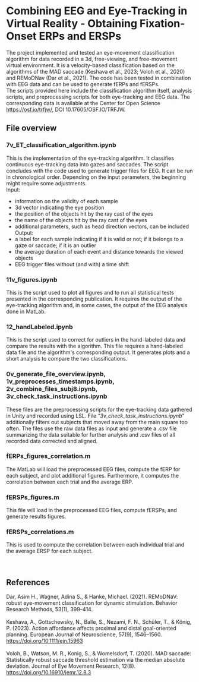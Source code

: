 # Combining EEG and Eye-Tracking in Virtual Reality - Obtaining Fixation-Onset ERPs and ERSPs

The project implemented and tested an eye-movement classification algorithm for data recorded in a 3d, free-viewing, and free-movement virtual environment. It is a velocity-based classification based on the algorithms of the MAD saccade (Keshava et al., 2023; Voloh et al., 2020) and REMoDNav (Dar et al., 2021). The code has been tested in combination with EEG data and can be used to generate fERPs and fERSPs. <br />
The scripts provided here include the classification algorithm itself, analysis scripts, and preprocessing scripts for both eye-tracking and EEG data. The corresponding data is available at the Center for Open Science https://osf.io/trfjw/, DOI 10.17605/OSF.IO/TRFJW.
<br />

## File overview
### 7v_ET_classification_algorithm.ipynb
This is the implementation of the eye-tracking algorithm. It classifies continuous eye-tracking data into gazes and saccades. The script concludes with the code used to generate trigger files for EEG. It can be run in chronological order. Depending on the input parameters, the beginning might require some adjustments. <br />
Input: 
- information on the validity of each sample
- 3d vector indicating the eye position
- the position of the objects hit by the ray cast of the eyes
- the name of the objects hit by the ray cast of the eyes
- additional parameters, such as head direction vectors, can be included <br />
Output:
- a label for each sample indicating if it is valid or not; if it belongs to a gaze or saccade; if it is an outlier
- the average duration of each event and distance towards the viewed objects
- EEG trigger files without (and with) a time shift

### 11v_figures.ipynb
This is the script used to plot all figures and to run all statistical tests presented in the corresponding publication. It requires the output of the eye-tracking algorithm and, in some cases, the output of the EEG analysis done in MatLab.

### 12_handLabeled.ipynb
This is the script used to correct for outliers in the hand-labeled data and compare the results with the algorithm. This file requires a hand-labeled data file and the algorithm's corresponding output. It generates plots and a short analysis to compare the two classifications.

### 0v_generate_file_overview.ipynb, 1v_preprocesses_timestamps.ipynb, 2v_combine_files_subj8.ipynb, 3v_check_task_instructions.ipynb
These files are the preprocessing scripts for the eye-tracking data gathered in Unity and recorded using LSL. File “_3v_check_task_instructions.ipynb_” additionally filters out subjects that moved away from the main square too often. The files use the raw data files as input and generate a .csv file summarizing the data suitable for further analysis and .csv files of all recorded data corrected and aligned.

### fERPs_figures_correlation.m
The MatLab will load the preprocessed EEG files, compute the fERP for each subject, and plot additional figures. Furthermore, it computes the correlation between each trial and the average ERP.

### fERSPs_figures.m
This file will load in the preprocessed EEG files, compute fERSPs, and generate results figures.

### fERSPs_correlations.m 
This is used to compute the correlation between each individual trial and the average ERSP for each subject.
<br />
<br />
<br />
## References
Dar, Asim H., Wagner, Adina S., & Hanke, Michael. (2021). REMoDNaV: robust eye-movement classification for dynamic stimulation. Behavior Research Methods, 53(1), 399–414.  <br />
<br />
Keshava, A., Gottschewsky, N., Balle, S., Nezami, F. N., Schüler, T., & König, P. (2023). Action affordance affects proximal and distal goal-oriented planning. European Journal of Neuroscience, 57(9), 1546–1560. https://doi.org/10.1111/ejn.15963 <br />
<br />
Voloh, B., Watson, M. R., Konig, S., & Womelsdorf, T. (2020). MAD saccade: Statistically robust saccade threshold estimation via the median absolute deviation. Journal of Eye Movement Research, 12(8). https://doi.org/10.16910/jemr.12.8.3 
